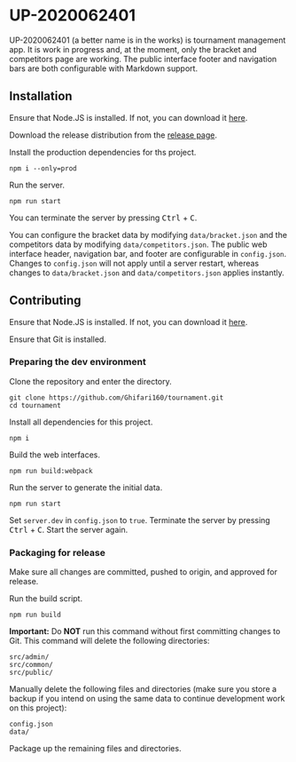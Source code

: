 # UP-2020062401

UP-2020062401 (a better name is in the works) is tournament management app. It is work in progress
and, at the moment, only the bracket and competitors page are working. The public interface footer
and navigation bars are both configurable with Markdown support.

## Installation

Ensure that Node.JS is installed. If not, you can download it [here](https://nodejs.org/en/).

Download the release distribution from the
[release page](https://github.com/Ghifari160/tournament/releases).

Install the production dependencies for ths project.

``` shell
npm i --only=prod
```

Run the server.

``` shell
npm run start
```

You can terminate the server by pressing <kbd>Ctrl</kbd> + <kbd>C</kbd>.

You can configure the bracket data by modifying `data/bracket.json` and the competitors data by
modifying `data/competitors.json`. The public web interface header, navigation bar, and footer are
configurable in `config.json`. Changes to `config.json` will not apply until a server restart,
whereas changes to `data/bracket.json` and `data/competitors.json` applies instantly.

## Contributing

Ensure that Node.JS is installed. If not, you can download it [here](https://nodejs.org/en/).

Ensure that Git is installed.

### Preparing the dev environment

Clone the repository and enter the directory.

``` shell
git clone https://github.com/Ghifari160/tournament.git
cd tournament
```

Install all dependencies for this project.

``` shell
npm i
```

Build the web interfaces.

``` shell
npm run build:webpack
```

Run the server to generate the initial data.

``` shell
npm run start
```

Set `server.dev` in `config.json` to `true`. Terminate the server by pressing
<kbd>Ctrl</kbd> + <kbd>C</kbd>. Start the server again.

### Packaging for release

Make sure all changes are committed, pushed to origin, and approved for release.

Run the build script.

``` shell
npm run build
```

**Important:** Do **NOT** run this command without first committing changes to Git. This command will
delete the following directories:

``` text
src/admin/
src/common/
src/public/
```

Manually delete the following files and directories (make sure you store a backup if you intend on
using the same data to continue development work on this project):

``` text
config.json
data/
```

Package up the remaining files and directories.
